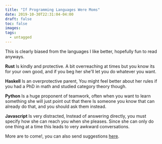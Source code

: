 ```yaml
---
title: "If Programming Languages Were Moms"
date: 2019-10-30T22:31:04-04:00
draft: false
toc: false
images:
tags: 
  - untagged
---
```


This is clearly biased from the languages I like better, hopefully fun to read anyways.

**Rust** Is kindly and protective. A bit overreaching at times but you know its for your own good, and if you beg her she'll let you do whatever you want.

**Haskell** Is an overprotective parent, You might feel better about her rules if you had a PhD in math and studied category theory though.

**Python** Is a huge proponent of teamwork, often when you want to learn something she will just point out that there Is someone you know that can already do that, and you should ask them instead.

**Javascript** Is very distracted, Instead of answering directly, you must specify how she can reach you when she pleases. Since she can only do one thing at a time this leads to very awkward conversations.

More are to come!, you can also send suggestions [here](/about).
